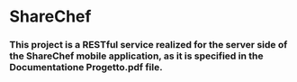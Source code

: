 # ShareChef

### This project is a RESTful service realized for the server side of the ShareChef mobile application, as it is specified in the Documentatione Progetto.pdf file.
